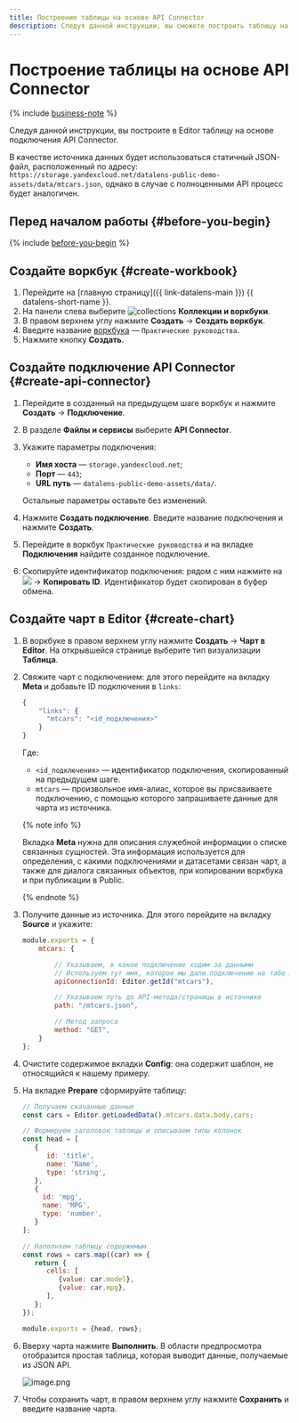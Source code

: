 ```yaml
---
title: Построение таблицы на основе API Connector
description: Следуя данной инструкции, вы сможете построить таблицу на основе API Connector в Editor.
---
```


# Построение таблицы на основе API Connector


{% include [business-note](../../../../_includes/datalens/datalens-functionality-available-business-note.md) %}


Следуя данной инструкции, вы построите в Editor таблицу на основе подключения API Connector.

В качестве источника данных будет использоваться статичный JSON-файл, расположенный по адресу: `https://storage.yandexcloud.net/datalens-public-demo-assets/data/mtcars.json`, однако в случае с полноценными API процесс будет аналогичен.

## Перед началом работы {#before-you-begin}


{% include [before-you-begin](../../../../_tutorials/_tutorials_includes/before-you-begin-datalens.md) %}


## Создайте воркбук {#create-workbook}

1. Перейдите на [главную страницу]({{ link-datalens-main }}) {{ datalens-short-name }}.
1. На панели слева выберите ![collections](../../../../_assets/console-icons/rectangles-4.svg) **Коллекции и воркбуки**.
1. В правом верхнем углу нажмите **Создать** → **Создать воркбук**.
1. Введите название [воркбука](../../../workbooks-collections/index.md) — `Практические руководства`.
1. Нажмите кнопку **Создать**.

## Создайте подключение API Connector {#create-api-connector}

1. Перейдите в созданный на предыдущем шаге воркбук и нажмите **Создать** → **Подключение**.

1. В разделе **Файлы и сервисы** выберите **API Connector**.

1. Укажите параметры подключения:

   * **Имя хоста** — `storage.yandexcloud.net`;
   * **Порт** — `443`;
   * **URL путь** — `datalens-public-demo-assets/data/`.

   Остальные параметры оставьте без изменений. 
   
1. Нажмите **Создать подключение**. Введите название подключения и нажмите **Создать**.

1. Перейдите в воркбук `Практические руководства` и на вкладке **Подключения** найдите созданное подключение.

1. Скопируйте идентификатор подключения: рядом с ним нажмите на ![](../../../../_assets/console-icons/ellipsis.svg) → **Копировать ID**. Идентификатор будет скопирован в буфер обмена.

## Создайте чарт в Editor {#create-chart}

1. В воркбуке в правом верхнем углу нажмите **Создать** → **Чарт в Editor**. На открывшейся странице выберите тип визуализации **Таблица**.

1. Свяжите чарт с подключением: для этого перейдите на вкладку **Meta** и добавьте ID подключения в `links`:

   ```javascript
   {
       "links": {
   	     "mtcars": "<id_подключения>"
       }
   }
   ```

   Где:
   * `<id_подключения>` — идентификатор подключения, скопированный на предыдущем шаге.
   * `mtcars` — произвольное имя-алиас, которое вы присваиваете подключению, с помощью которого запрашиваете данные для чарта из источника.

   {% note info %}
   
   Вкладка **Meta** нужна для описания служебной информации о списке связанных сущностей. Эта информация используется для определения, с какими подключениями и датасетами связан чарт, а также для диалога связанных объектов, при копировании воркбука и при публикации в Public.

   {% endnote %}

1. Получите данные из источника. Для этого перейдите на вкладку **Source** и укажите:

   ```javascript
   module.exports = {
       mtcars: {

		   // Указываем, в какое подключение ходим за данными
		   // Используем тут имя, которое мы дали подключению на табе Meta
           apiConnectionId: Editor.getId("mtcars"),

		   // Указываем путь до API-метода/страницы в источнике
           path: "/mtcars.json",

		   // Метод запроса
           method: "GET",
       }
   };
   ```

1. Очистите содержимое вкладки **Config**: она содержит шаблон, не относящийся к нашему примеру.

1. На вкладке **Prepare** сформируйте таблицу:

   ```javascript
   // Получаем скачанные данные
   const cars = Editor.getLoadedData().mtcars.data.body.cars;

   // Формируем заголовок таблицы и описываем типы колонок
   const head = [
      {
         id: 'title',
         name: 'Name',
         type: 'string',
      },
      {
      	id: 'mpg',
      	name: 'MPG',
      	type: 'number',
      }
   ];

   // Наполняем таблицу содержимым
   const rows = cars.map((car) => {
      return {
         cells: [
            {value: car.model},
            {value: car.mpg},
         ],
      };
   });

   module.exports = {head, rows};
   ```

1. Вверху чарта нажмите **Выполнить**. В области предпросмотра отобразится простая таблица, которая выводит данные, получаемые из JSON API.

   ![image.png](../../../../_assets/datalens/editor/quick-start-3.png)

1. Чтобы сохранить чарт, в правом верхнем углу нажмите **Сохранить** и введите название чарта.
